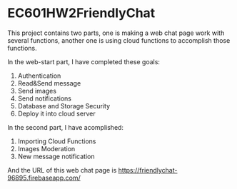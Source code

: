 # EC601HW2FriendlyChat
This project contains two parts, one is making a web chat page work with several functions, another one is using cloud functions to accomplish those functions.

In the web-start part, I have completed these goals:
1. Authentication
2. Read&Send message
3. Send images
4. Send notifications
5. Database and Storage Security
6. Deploy it into cloud server

In the second part, I have acomplished:
1. Importing Cloud Functions
2. Images Moderation
3. New message notification

And the URL of this web chat page is https://friendlychat-96895.firebaseapp.com/
